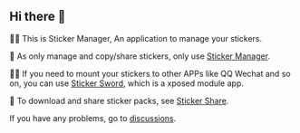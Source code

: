 ## Hi there 👋
🙋‍♀️ This is Sticker Manager, An application to manage your stickers.

🌈 As only manage and copy/share stickers, only use [Sticker Manager](https://github.com/StickerManager/Release).

👩‍💻 If you need to mount your stickers to other APPs like QQ Wechat and so on, you can use [Sticker Sword](https://github.com/StickerManager/StickerSword), which is a xposed module app.

🍿 To download and share sticker packs, see [Sticker Share](https://github.com/StickerManager/StickerShare).

If you have any problems, go to [discussions](https://github.com/orgs/StickerManager/discussions).
